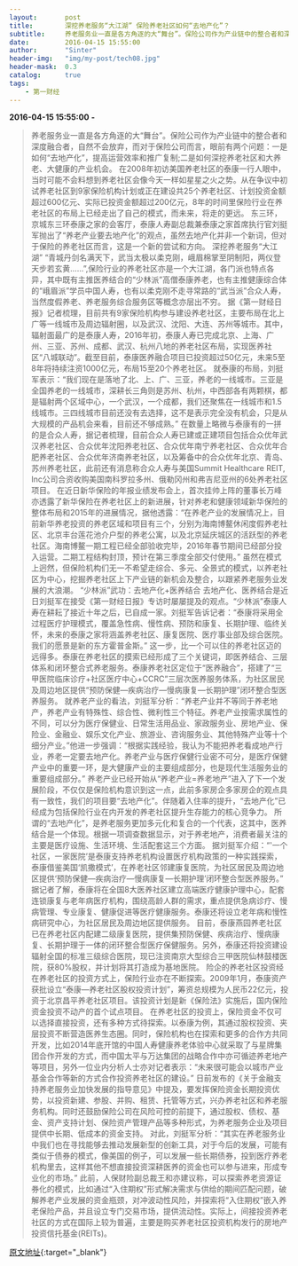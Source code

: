 ```yaml
---
layout:       post
title:        深挖养老服务“大江湖” 保险养老社区如何“去地产化”？
subtitle:     养老服务业一直是各方角逐的大“舞台”。保险公司作为产业链中的整合者和深度融合者，自然不会放弃，而对于保险公司而言，眼前有两个问题：一是如何“去地产化”，提高运营效率和推广复制；二是如何深挖养老社区和大养老、大健康的产业机会。
date:         2016-04-15 15:55:00
author:       "Sinter"
header-img:   "img/my-post/tech08.jpg"
header-mask:  0.3
catalog:      true
tags:
    - 第一财经
---
```


**2016-04-15 15:55:00**  **-**

> 养老服务业一直是各方角逐的大“舞台”。保险公司作为产业链中的整合者和深度融合者，自然不会放弃，而对于保险公司而言，眼前有两个问题：一是如何“去地产化”，提高运营效率和推广复制;二是如何深挖养老社区和大养老、大健康的产业机会。
在2008年初访美国养老社区的泰康一行人眼中，当时可能不会料想到养老社区会像今天一样如星星之火之势。从在争议中初试养老社区到9家保险机构计划或正在建设共25个养老社区、计划投资金额超过600亿元、实际已投资金额超过200亿元，8年的时间里保险行业在养老社区的布局上已经走出了自己的模式，而未来，将走的更远。
东三环，京城东三环泰康之家的会客厅，泰康人寿副总裁兼泰康之家首席执行官刘挺军抛出了“养老产业要去地产化”的观点，虽然去地产化并非一个新词，但对于保险的养老社区而言，这是一个新的尝试和方向。
深挖养老服务“大江湖”
“青城丹剑名满天下，武当太极以柔克刚，峨眉棉掌至阴制阳，两仪登天步若玄黄……”,保险行业的养老社区亦是一个大江湖，各门派也特点各异，其中既有主推医养结合的“少林派”高僧泰康养老，也有主推健康综合体的“峨眉派”学员中国人寿，也有以柔克刚不走寻常路的“武当派”合众人寿，当然度假养老、养老服务综合服务区等概念亦层出不穷。
据《第一财经日报》记者梳理，目前共有9家保险机构参与建设养老社区，主要布局在北上广等一线城市及周边辐射圈，以及武汉、沈阳、大连、苏州等城市。其中，辐射面最广的是泰康人寿，2016年初，泰康人寿已完成北京、上海、广州、三亚、苏州、成都、武汉、杭州八地的养老社区布局，实现医养社区“八城联动”。截至目前，泰康医养融合项目已投资超过50亿元，未来5至8年将持续注资1000亿元，布局15至20个养老社区。
就泰康的布局，刘挺军表示：“我们现在是落地了北、上、广、三亚，养老的一线城市。三亚是全国养老的一线城市，深耕长三角则是苏州、杭州，中西部各有两颗棋，都是辐射两个区域中心，一个武汉，一个成都，我们还聚焦在一线城市和1.5线城市。三四线城市目前还没有去选择，这不是表示完全没有机会，只是从大规模的产品机会来看，目前还不够成熟。”
在数量上略微与泰康有的一拼的是合众人寿，据记者梳理，目前合众人寿已建或正建项目包括合众优年武汉养老社区、合众优年沈阳养老社区、合众优年南宁养老社区、合众优年合肥养老社区、合众优年济南养老社区，以及筹备中的合众优年北京、青岛、苏州养老社区，此前还有消息称合众人寿与美国Summit Healthcare REIT, Inc公司合资收购美国南科罗拉多州、俄勒冈州和弗吉尼亚州的6处养老社区项目。
在近日新华保险的年报业绩发布会上，首次挂帅上阵的董事长万峰亦透露了新华保险在养老社区上的新进展，针对养老和健康领域新华保险的整体布局和2015年的进展情况，据他透露：“在养老产业的发展情况上，目前新华养老投资的养老区域和项目有三个，分别为海南博鳌休闲度假养老社区、北京丰台莲花池介户型的养老公寓，以及北京延庆城区的活跃型的养老社区。海南博鳌一期工程已经全部验收完毕，2016年春节期间已经部分投入运营。二期工程结构封顶，预计在第三季度全部交付使用。”
虽然在模式上迥然，但保险机构们无一不希望走综合、多元、全景式的模式，以养老社区为中心，挖掘养老社区上下产业链的新机会及整合，以跟紧养老服务业发展的大浪潮。
“少林派”武功：去地产化+医养结合
去地产化、医养结合是近日刘挺军在接受《第一财经日报》专访时屡屡提及的观点。“少林派”泰康人寿在耕耘了接近十年之后，已自成一家。刘挺军告诉记者：“泰康将采用全过程医疗护理模式，覆盖急性病、慢性病、预防和康复、长期护理、临终关怀，未来的泰康之家将涵盖养老社区、康复医院、医疗事业部及综合医院。我们的愿景是新的东方霍普金斯。”
这一步，比一个可以住的养老社区迈的远得多。泰康在养老社区的摸索已经形成了三个关键词，即医养结合、三层体系和闭环整合式养老服务。泰康养老社区定位于“医养融合”，搭建了“三甲医院临床诊疗+社区医疗中心+CCRC”三层次医养服务体系，为社区居民及周边地区提供“预防保健—疾病治疗—慢病康复—长期护理”闭环整合型医养服务。
就养老产业的看法，刘挺军分析：“养老产业并不等同于养老地产，养老产业有特殊性、综合性、微利性三个特征。养老产业按需求属性的不同，可以分为医疗保健业、日常生活用品业、家政服务业、房地产业、保险业、金融业、娱乐文化产业、旅游业、咨询服务业、其他特殊产业等十个细分产业。”他进一步强调：“根据实践经验，我认为不能把养老看成地产行业，养老一定要去地产化。养老产业与医疗保健行业密不可分，是医疗保健产业中的重要一环，是大健康产业的主要组成部分，也是现代生活服务业的重要组成部分。”
养老产业已经开始从“养老产业=养老地产”进入了下一个发展阶段，不仅仅是保险机构意识到这一点，此前多家房企多家房企的观点具有一致性，我们的项目要“去地产化”。伴随着入住率的提升，“去地产化”已经成为包括保险行业在内开发的养老社区提升生存能力的核心竞争力。
所谓的“去地产化”，是养老服务更加多元化和复合的一个代表，这其中，医养结合是一个体现。根据一项调查数据显示，对于养老地产，消费者最关注的主要是医疗设施、生活环境、生活配套这三个方面。
据刘挺军介绍：“'一个社区，一家医院’是泰康支持养老机构设置医疗机构政策的一种实践探索，泰康借鉴美国‘凯撒模式’，在养老社区邻建康复医院，为社区居民及周边地区提供‘预防保健—疾病治疗—慢病康复—长期护理’闭环整合型医养服务。”
据记者了解，泰康将在全国8大医养社区建立高端医疗健康护理中心，配套连锁康复与老年病医疗机构，围绕高龄人群的需求，重点提供急病诊疗、慢病管理、专业康复、健康促进等医疗健康服务。泰康还将设立老年病和慢性病研究中心，为社区居民及周边地区提供服务。
目前，泰康燕园养老社区已在养老社区内配建二级康复医院，提供集预防保健、疾病治疗、慢病康复、长期护理于一体的闭环整合型医疗保健服务。另外，泰康还将投资建设辐射全国的标准三级综合医院，现已注资南京大型综合三甲医院仙林鼓楼医院，获80%股权，并计划将其打造成为基地医院。
险企的养老社区投资经
在养老社区的投资方式上，保险行业亦在不断探索。2009年1月，泰康资产获批设立“泰康—养老社区股权投资计划”，筹资总规模为人民币22亿元，投资于北京昌平养老社区项目。该投资计划是新《保险法》实施后，国内保险资金投资不动产的首个试点项目。
在养老社区的投资上，保险资金不仅可以选择直接投资，还有多种方式待探索。以泰康为例，其通过股权投资、夹层投资不断营造医养生态圈。同时，保险机构也在探索和更多的合作方共同开发，比如2014年底开馆的中国人寿健康养老体验中心就采取了与星牌集团合作开发的方式，而中国太平与万达集团的战略合作中亦可循迹养老地产等项目，另外一位业内分析人士亦对记者表示：“未来很可能会以城市产业基金合作等新的方式合作投资养老社区的建设。”
日前发布的《关于金融支持养老服务业加快发展的指导意见》中提及，要发挥保险资金长期投资优势，以投资新建、参股、并购、租赁、托管等方式，兴办养老社区和养老服务机构。同时还鼓励保险公司在风险可控的前提下，通过股权、债权、基金、资产支持计划、保险资产管理产品等多种形式，为养老服务企业及项目提供中长期、低成本的资金支持。
对此，刘挺军分析：“其实在养老服务业中我们也在寻找能够去推动发展新型的创新工具，对于今后的发展，可能有类似于债券的模式，像美国的例子，可以发展一些长期债券，投到医疗养老机构里去，这样其他不想直接投资深耕医养的资金也可以参与进来，形成专业化的市场。”
此前，人保财险副总裁王和亦建议称，可以探索养老资源证券化的模式，比如通过“入住期权”形式解决需求与供给的期间匹配问题，破解养老产业发展的资金瓶颈，对冲波动性风险，并探索将“入住期权”嵌入养老保险产品，并且设立专门交易市场，提供流动性。实际上，间接投资养老社区的方式在国际上较为普遍，主要是购买养老社区投资机构发行的房地产投资信托基金(REITs)。


[原文地址](http://www.yicai.com/news/5003134.html){:target="_blank"}


